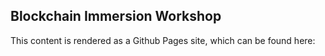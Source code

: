 ## Blockchain Immersion Workshop 

This content is rendered as a Github Pages site, which can be found here: 
